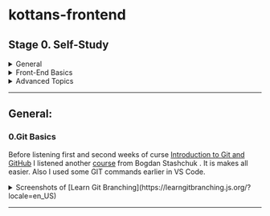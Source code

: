  # kottans-frontend

 ## Stage 0. Self-Study

<details>
<summary> General</summary> 
- [x] 0.Git Basics
- [ ] 1.Linux CLI and Networking
- [ ] 2.VCS (hello gitty), GitHub and Collaboration
</details>


<details>
<summary> Front-End Basics</summary> 

- [ ] 3.Intro to HTML & CSS
- [ ] 4.Responsive Web Design
- [ ] 5.HTML & CSS Practice
- [ ] 6.JavaScript Basics
- [ ] 7.Document Object Model 

</details>

<details>
<summary> Advanced Topics</summary> 

- [ ] 8.Building a Tiny JS World (pre-OOP)
- [ ] 9.Object oriented JS 
- [ ] 10.OOP exercise 
- [ ] 11.Offline Web Applications 
- [ ] 12.Memory pair game 
- [ ] 13.Website Performance Optimization 
- [ ] 14.Friends App 

</details>

---

 ## General:
 ### 0.Git Basics

Before listening first and second weeks of curse [Introduction to Git and GitHub](https://www.coursera.org/learn/introduction-git-github) I listened another [course](https://m.youtube.com/watch?v=O00FTZDxD0o) from Bogdan Stashchuk . It is makes all easier. Also I used some GIT commands earlier in VS Code.

<details>
<summary>Screenshots of [Learn Git Branching](https://learngitbranching.js.org/?locale=en_US)</summary> 

![screen-01](img/git//introductionSequence.png)
![screen-02](img/git/pushAndPull.png)

</details>

---